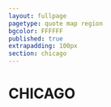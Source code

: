 ```yaml
---
layout: fullpage
pagetype: quote map region
bgcolor: FFFFFF
published: true
extrapadding: 100px
section: chicago
---
```


<div id="chicago"></div>

# CHICAGO
